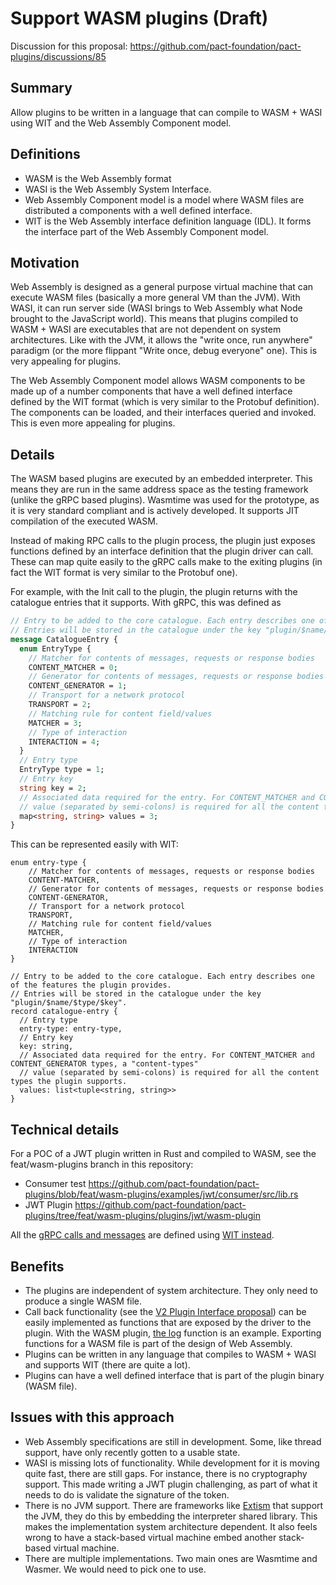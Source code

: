 # Support WASM plugins (Draft)

Discussion for this proposal: https://github.com/pact-foundation/pact-plugins/discussions/85

## Summary

Allow plugins to be written in a language that can compile to WASM + WASI using WIT and the Web Assembly Component model. 

## Definitions

* WASM is the Web Assembly format
* WASI is the Web Assembly System Interface. 
* Web Assembly Component model is a model where WASM files are distributed a components with a well defined interface.
* WIT is the Web Assembly interface definition language (IDL). It forms the interface part of the Web Assembly Component model. 

## Motivation

Web Assembly is designed as a general purpose virtual machine that can execute WASM files (basically a more general 
VM than the JVM). With WASI, it can run server side (WASI brings to Web Assembly what Node brought to the JavaScript world). 
This means that plugins compiled to WASM + WASI are executables that are not dependent on system architectures. Like 
with the JVM, it allows the "write once, run anywhere" paradigm (or the more flippant "Write once, debug everyone" one).
This is very appealing for plugins.

The Web Assembly Component model allows WASM components to be made up of a number components that have a well defined
interface defined by the WIT format (which is very similar to the Protobuf definition). The components can be loaded,
and their interfaces queried and invoked. This is even more appealing for plugins. 

## Details

The WASM based plugins are executed by an embedded interpreter. This means they are run in the same address space as the
testing framework (unlike the gRPC based plugins). Wasmtime was used for the prototype, as it is very standard compliant
and is actively developed. It supports JIT compilation of the executed WASM.

Instead of making RPC calls to the plugin process, the plugin just exposes functions defined by an interface definition 
that the plugin driver can call. These can map quite easily to the gRPC calls make to the exiting plugins (in fact the
WIT format is very similar to the Protobuf one).

For example, with the Init call to the plugin, the plugin returns with the catalogue entries that it supports. With gRPC,
this was defined as

```protobuf
// Entry to be added to the core catalogue. Each entry describes one of the features the plugin provides.
// Entries will be stored in the catalogue under the key "plugin/$name/$type/$key".
message CatalogueEntry {
  enum EntryType {
    // Matcher for contents of messages, requests or response bodies
    CONTENT_MATCHER = 0;
    // Generator for contents of messages, requests or response bodies
    CONTENT_GENERATOR = 1;
    // Transport for a network protocol
    TRANSPORT = 2;
    // Matching rule for content field/values
    MATCHER = 3;
    // Type of interaction
    INTERACTION = 4;
  }
  // Entry type
  EntryType type = 1;
  // Entry key
  string key = 2;
  // Associated data required for the entry. For CONTENT_MATCHER and CONTENT_GENERATOR types, a "content-types"
  // value (separated by semi-colons) is required for all the content types the plugin supports.
  map<string, string> values = 3;
}
```

This can be represented easily with WIT:
```wit
enum entry-type {
    // Matcher for contents of messages, requests or response bodies
    CONTENT-MATCHER,
    // Generator for contents of messages, requests or response bodies
    CONTENT-GENERATOR,
    // Transport for a network protocol
    TRANSPORT,
    // Matching rule for content field/values
    MATCHER,
    // Type of interaction
    INTERACTION
}

// Entry to be added to the core catalogue. Each entry describes one of the features the plugin provides.
// Entries will be stored in the catalogue under the key "plugin/$name/$type/$key".
record catalogue-entry {
  // Entry type
  entry-type: entry-type,
  // Entry key
  key: string,
  // Associated data required for the entry. For CONTENT_MATCHER and CONTENT_GENERATOR types, a "content-types"
  // value (separated by semi-colons) is required for all the content types the plugin supports.
  values: list<tuple<string, string>>
}
```

## Technical details

For a POC of a JWT plugin written in Rust and compiled to WASM, see the feat/wasm-plugins branch in this repository:
* Consumer test https://github.com/pact-foundation/pact-plugins/blob/feat/wasm-plugins/examples/jwt/consumer/src/lib.rs
* JWT Plugin https://github.com/pact-foundation/pact-plugins/tree/feat/wasm-plugins/plugins/jwt/wasm-plugin

All the [gRPC calls and messages](https://github.com/pact-foundation/pact-plugins/blob/feat/wasm-plugins/proto/plugin.proto)
are defined using [WIT instead](https://github.com/pact-foundation/pact-plugins/blob/feat/wasm-plugins/plugins/jwt/wasm-plugin/wit/plugin.wit).

## Benefits

* The plugins are independent of system architecture. They only need to produce a single WASM file.
* Call back functionality (see the [V2 Plugin Interface proposal](https://github.com/pact-foundation/pact-plugins/blob/main/docs/proposals/001_V2_Plugin_Interface.md#capability-for-plugins-to-use-the-functionality-from-the-calling-framework))
  can be easily implemented as functions that are exposed by the driver to the plugin. With the WASM plugin, [the log](https://github.com/pact-foundation/pact-plugins/blob/feat/wasm-plugins/plugins/jwt/wasm-plugin/wit/plugin.wit#L4)
  function is an example. Exporting functions for a WASM file is part of the design of Web Assembly.
* Plugins can be written in any language that compiles to WASM + WASI and supports WIT (there are quite a lot).
* Plugins can have a well defined interface that is part of the plugin binary (WASM file).

## Issues with this approach

* Web Assembly specifications are still in development. Some, like thread support, have only recently gotten to a usable state.
* WASI is missing lots of functionality. While development for it is moving quite fast, there are still gaps. For instance,
  there is no cryptography support. This made writing a JWT plugin challenging, as part of what it needs to do is validate the signature of the token.
* There is no JVM support. There are frameworks like [Extism](https://extism.org/) that support the JVM, they do this by embedding
  the interpreter shared library. This makes the implementation system architecture dependent. It also feels wrong to have
  a stack-based virtual machine embed another stack-based virtual machine.
* There are multiple implementations. Two main ones are Wasmtime and Wasmer. We would need to pick one to use.
